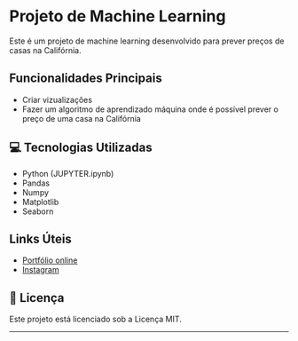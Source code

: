 # Projeto de Machine Learning



Este é um projeto de machine learning desenvolvido para prever preços de casas na Califórnia.



## Funcionalidades Principais

- Criar vizualizações
- Fazer um algoritmo de aprendizado máquina onde é possível prever o preço de uma casa na Califórnia

## 💻 Tecnologias Utilizadas

- Python (JUPYTER.ipynb)
- Pandas
- Numpy
- Matplotlib
- Seaborn
  

## Links Úteis

- [Portfólio online](https://luc5z.github.io)
- [Instagram](https://www.instagram.com/lusca404/)
  

## 📑 Licença

Este projeto está licenciado sob a Licença MIT.

---
